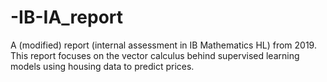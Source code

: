 # -IB-IA_report

A (modified) report (internal assessment in IB Mathematics HL) from 2019. This report focuses on the vector calculus behind supervised learning models using housing data to predict prices. 
